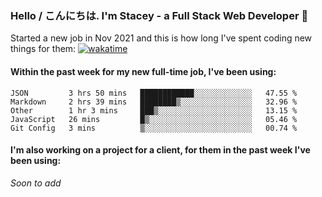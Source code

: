 ### Hello / こんにちは. I'm Stacey - a Full Stack Web Developer 👋

Started a new job in Nov 2021 and this is how long I've spent coding new things for them: [![wakatime](https://wakatime.com/badge/user/86082ce1-bca4-4a02-a7a3-c2242e42ac7a/project/12b01edb-1cc9-44e6-b4ef-181fde524dc6.svg)](https://wakatime.com/badge/user/86082ce1-bca4-4a02-a7a3-c2242e42ac7a/project/12b01edb-1cc9-44e6-b4ef-181fde524dc6)

#### Within the past week for my new full-time job, I've been using:
<!--START_SECTION:waka-->
```text
JSON         3 hrs 50 mins   ████████████░░░░░░░░░░░░░   47.55 % 
Markdown     2 hrs 39 mins   ████████▒░░░░░░░░░░░░░░░░   32.96 % 
Other        1 hr 3 mins     ███▒░░░░░░░░░░░░░░░░░░░░░   13.15 % 
JavaScript   26 mins         █▒░░░░░░░░░░░░░░░░░░░░░░░   05.46 % 
Git Config   3 mins          ▒░░░░░░░░░░░░░░░░░░░░░░░░   00.74 % 
```
<!--END_SECTION:waka-->

#### I'm also working on a project for a client, for them in the past week I've been using:
*Soon to add*
